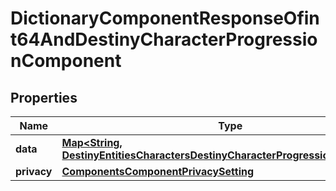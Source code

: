 
# DictionaryComponentResponseOfint64AndDestinyCharacterProgressionComponent

## Properties
Name | Type | Description | Notes
------------ | ------------- | ------------- | -------------
**data** | [**Map&lt;String, DestinyEntitiesCharactersDestinyCharacterProgressionComponent&gt;**](DestinyEntitiesCharactersDestinyCharacterProgressionComponent.md) |  |  [optional]
**privacy** | [**ComponentsComponentPrivacySetting**](ComponentsComponentPrivacySetting.md) |  |  [optional]



